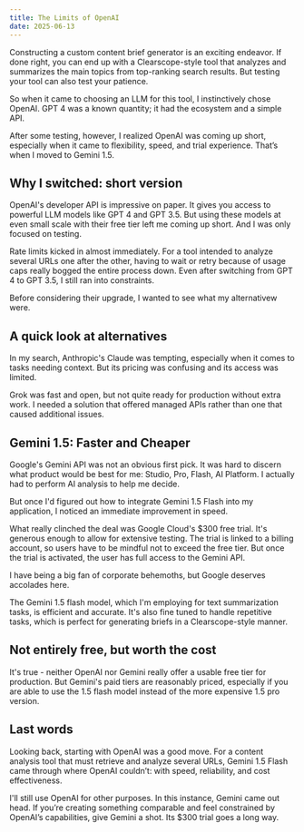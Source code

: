 ```yaml
---
title: The Limits of OpenAI
date: 2025-06-13
---
```

Constructing a custom content brief generator is an exciting endeavor. If done right, you can end up with a Clearscope-style tool that analyzes and summarizes the main topics from top-ranking search results. But testing your tool can also test your patience.

So when it came to choosing an LLM for this tool, I instinctively chose OpenAI. GPT 4 was a known quantity; it had the ecosystem and a simple API.

After some testing, however, I realized OpenAI was coming up short, especially when it came to flexibility, speed, and trial experience. That’s when I moved to Gemini 1.5.

<!--truncate-->

## Why I switched: short version
OpenAI's developer API is impressive on paper. It gives you access to powerful LLM models like GPT 4 and GPT 3.5. But using these models at even small scale with their free tier left me coming up short. And I was only focused on testing.

Rate limits kicked in almost immediately. For a tool intended to analyze several URLs one after the other, having to wait or retry because of usage caps really bogged the entire process down. Even after switching from GPT 4 to GPT 3.5, I still ran into constraints.

Before considering their upgrade, I wanted to see what my alternativew were.

## A quick look at alternatives
In my search, Anthropic's Claude was tempting, especially when it comes to tasks needing context. But its pricing was confusing and its access was limited.

Grok was fast and open, but not quite ready for production without extra work. I needed a solution that offered managed APIs rather than one that caused additional issues.

## Gemini 1.5: Faster and Cheaper
Google's Gemini API was not an obvious first pick. It was hard to discern what product would be best for me: Studio, Pro, Flash, AI Platform. I actually had to perform AI analysis to help me decide.

But once I'd figured out how to integrate Gemini 1.5 Flash into my application, I noticed an immediate improvement in speed.

What really clinched the deal was Google Cloud's $300 free trial. It's generous enough to allow for extensive testing. The trial is linked to a billing account, so users have to be mindful not to exceed the free tier. But once the trial is activated, the user has full access to the Gemini API.

I have being a big fan of corporate behemoths, but Google deserves accolades here.

The Gemini 1.5 flash model, which I'm employing for text summarization tasks, is efficient and accurate. It's also fine tuned to handle repetitive tasks, which is perfect for generating briefs in a Clearscope-style manner.

## Not entirely free, but worth the cost
It's true - neither OpenAI nor Gemini really offer a usable free tier for production. But Gemini's paid tiers are reasonably priced, especially if you are able to use the 1.5 flash model instead of the more expensive 1.5 pro version.

## Last words
Looking back, starting with OpenAI was a good move. For a content analysis tool that must retrieve and analyze several URLs, Gemini 1.5 Flash came through where OpenAI couldn’t: with speed, reliability, and cost effectiveness.

I'll still use OpenAI for other purposes. In this instance, Gemini came out head. If you’re creating something comparable and feel constrained by OpenAI’s capabilities, give Gemini a shot. Its $300 trial goes a long way.